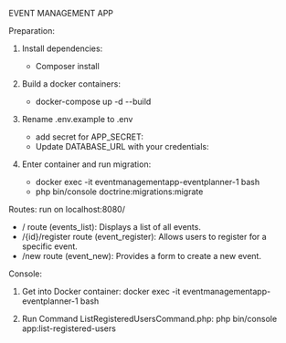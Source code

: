 EVENT MANAGEMENT APP

Preparation:

1. Install dependencies:
    - Composer install

2. Build a docker containers:
    - docker-compose up -d --build
   
3. Rename .env.example to .env
    - add secret for APP_SECRET:
    - Update DATABASE_URL with your credentials:

4. Enter container and run migration:
    - docker exec -it eventmanagementapp-eventplanner-1 bash
    - php bin/console doctrine:migrations:migrate


Routes:
run on localhost:8080/

* / route (events_list): Displays a list of all events.
* /{id}/register route (event_register): Allows users to register for a specific event.
* /new route (event_new): Provides a form to create a new event.

Console:

1. Get into Docker container:
   docker exec -it eventmanagementapp-eventplanner-1 bash

2. Run Command ListRegisteredUsersCommand.php:
   php bin/console app:list-registered-users
